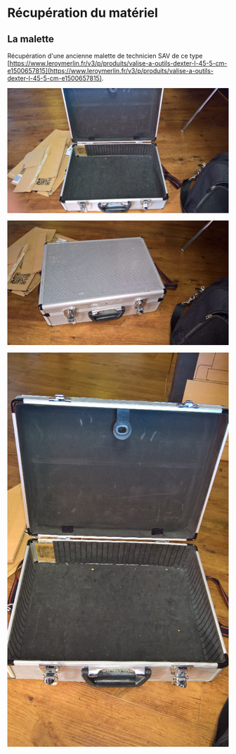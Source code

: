 # Récupération du matériel

## La malette

Récupération d'une ancienne malette de technicien SAV de ce type [https://www.leroymerlin.fr/v3/p/produits/valise-a-outils-dexter-l-45-5-cm-e1500657815](https://www.leroymerlin.fr/v3/p/produits/valise-a-outils-dexter-l-45-5-cm-e1500657815).


![Malette 1](malette-1.jpg)

![Malette 2](malette-2.jpg)

![Malette 3](malette-3.jpg)

